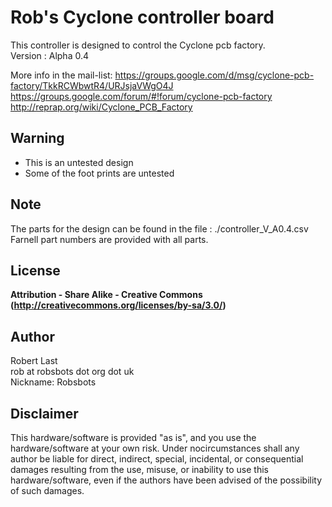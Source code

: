 Rob's Cyclone controller board  
===================
This controller is designed to control the Cyclone pcb factory.  
Version : Alpha 0.4  

More info in the mail-list:
<https://groups.google.com/d/msg/cyclone-pcb-factory/TkkRCWbwtR4/URJsjaVWgO4J>  
<https://groups.google.com/forum/#!forum/cyclone-pcb-factory>  
<http://reprap.org/wiki/Cyclone_PCB_Factory>  

Warning  
--
- This is an untested design  
- Some of the foot prints are untested  

Note  
--
The parts for the design can be found in the file : ./controller_V_A0.4.csv  
Farnell part numbers are provided with all parts.  

License  
--
**Attribution - Share Alike - Creative Commons (<http://creativecommons.org/licenses/by-sa/3.0/>)**  

Author  
--
Robert Last  
rob at robsbots dot org dot uk  
Nickname: Robsbots  

Disclaimer  
--
This hardware/software is provided "as is", and you use the hardware/software at your own risk. Under nocircumstances shall any author be liable for direct, indirect, special, incidental, or consequential damages resulting from the use, misuse, or inability to use this hardware/software, even if the authors have been advised of the possibility of such damages.  

